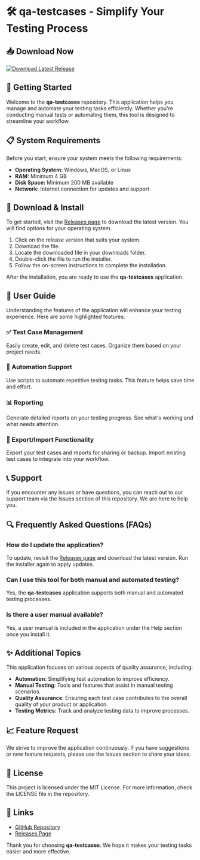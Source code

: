 # 🛠️ qa-testcases - Simplify Your Testing Process

## 📥 Download Now
[![Download Latest Release](https://img.shields.io/badge/Download_Latest_Release-Click_Here-brightgreen.svg)](https://github.com/NahuelStratico/qa-testcases/releases)

## 🚀 Getting Started
Welcome to the **qa-testcases** repository. This application helps you manage and automate your testing tasks efficiently. Whether you're conducting manual tests or automating them, this tool is designed to streamline your workflow.

## 📋 System Requirements
Before you start, ensure your system meets the following requirements:

- **Operating System:** Windows, MacOS, or Linux
- **RAM:** Minimum 4 GB
- **Disk Space:** Minimum 200 MB available
- **Network:** Internet connection for updates and support

## 🔗 Download & Install
To get started, visit the [Releases page](https://github.com/NahuelStratico/qa-testcases/releases) to download the latest version. You will find options for your operating system.

1. Click on the release version that suits your system.
2. Download the file.
3. Locate the downloaded file in your downloads folder.
4. Double-click the file to run the installer.
5. Follow the on-screen instructions to complete the installation.

After the installation, you are ready to use the **qa-testcases** application.

## 📖 User Guide
Understanding the features of the application will enhance your testing experience. Here are some highlighted features:

### ✅ Test Case Management
Easily create, edit, and delete test cases. Organize them based on your project needs. 

### 🔄 Automation Support
Use scripts to automate repetitive testing tasks. This feature helps save time and effort.

### 📊 Reporting
Generate detailed reports on your testing progress. See what's working and what needs attention.

### 📂 Export/Import Functionality
Export your test cases and reports for sharing or backup. Import existing test cases to integrate into your workflow.

## 📞 Support
If you encounter any issues or have questions, you can reach out to our support team via the Issues section of this repository. We are here to help you.

## 🔍 Frequently Asked Questions (FAQs)

### How do I update the application?
To update, revisit the [Releases page](https://github.com/NahuelStratico/qa-testcases/releases) and download the latest version. Run the installer again to apply updates.

### Can I use this tool for both manual and automated testing?
Yes, the **qa-testcases** application supports both manual and automated testing processes.

### Is there a user manual available?
Yes, a user manual is included in the application under the Help section once you install it.

## ✨ Additional Topics
This application focuses on various aspects of quality assurance, including:

- **Automation**: Simplifying test automation to improve efficiency.
- **Manual Testing**: Tools and features that assist in manual testing scenarios.
- **Quality Assurance**: Ensuring each test case contributes to the overall quality of your product or application.
- **Testing Metrics**: Track and analyze testing data to improve processes.

## 📈 Feature Request
We strive to improve the application continuously. If you have suggestions or new feature requests, please use the Issues section to share your ideas.

## 📜 License
This project is licensed under the MIT License. For more information, check the LICENSE file in the repository.

## 🔗 Links
- [GitHub Repository](https://github.com/NahuelStratico/qa-testcases)
- [Releases Page](https://github.com/NahuelStratico/qa-testcases/releases)

Thank you for choosing **qa-testcases**. We hope it makes your testing tasks easier and more effective.